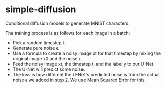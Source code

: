 # simple-diffusion
Conditional diffusion models to generate MNIST characters.

The training process is as follows for each image in a batch:

- Pick a random timestep t.
- Generate pure noise ϵ.
- Use a formula to create a noisy image xt​ for that timestep by mixing the original image x0​ and the noise ϵ.
- Feed the noisy image xt​, the timestep t, and the label y to our U-Net.
- The U-Net will predict some noise.
- The loss is how different the U-Net's predicted noise is from the actual noise ϵ we added in step 2. We use Mean Squared Error for this.
